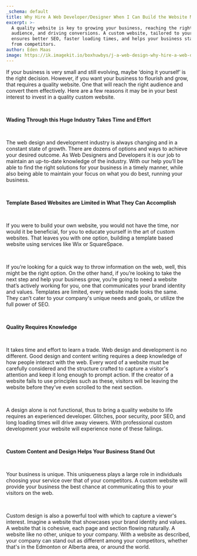 ```yaml
---
_schema: default
title: Why Hire A Web Developer/Designer When I Can Build the Website Myself?
excerpt: >-
  A quality website is key to growing your business, reaching the right
  audience, and driving conversions. A custom website, tailored to your needs,
  ensures better SEO, faster loading times, and helps your business stand out
  from competitors.
author: Eden Maas
image: https://ik.imagekit.io/boxhuwbys/j-a-web-design-why-hire-a-web-developer.webp
---
```

If your business is very small and still evolving, maybe ‘doing it yourself’ is the right decision. However, if you want your business to flourish and grow, that requires a quality website. One that will reach the right audience and convert them effectively. Here are a few reasons it may be in your best interest to invest in a quality custom website.

&nbsp;

**Wading Through this Huge Industry Takes Time and Effort**

&nbsp;

The web design and development industry is always changing and in a constant state of growth. There are dozens of options and ways to achieve your desired outcome. As Web Designers and Developers it is our job to maintain an up-to-date knowledge of the industry. With our help you’ll be able to find the right solutions for your business in a timely manner, while also being able to maintain your focus on what you do best, running your business.

&nbsp;

**Template Based Websites are Limited in What They Can Accomplish**

&nbsp;

If you were to build your own website, you would not have the time, nor would it be beneficial, for you to educate yourself in the art of custom websites. That leaves you with one option, building a template based website using services like Wix or SquareSpace.

&nbsp;

If you’re looking for a quick way to throw information on the web, well, this might be the right option. On the other hand, if you’re looking to take the next step and help your business grow, you’re going to need a website that’s actively working for you, one that communicates your brand identity and values. Templates are limited, every website made looks the same. They can’t cater to your company's unique needs and goals, or utilize the full power of SEO.

&nbsp;

**Quality Requires Knowledge**

&nbsp;

It takes time and effort to learn a trade. Web design and development is no different. Good design and content writing requires a deep knowledge of how people interact with the web. Every word of a website must be carefully considered and the structure crafted to capture a visitor's attention and keep it long enough to prompt action. If the creator of a website fails to use principles such as these, visitors will be leaving the website before they’ve even scrolled to the next section.

&nbsp;

A design alone is not functional, thus to bring a quality website to life requires an experienced developer. Glitches, poor security, poor SEO, and long loading times will drive away viewers. With professional custom development your website will experience none of these failings.

&nbsp;

**Custom Content and Design Helps Your Business Stand Out**

&nbsp;

Your business is unique. This uniqueness plays a large role in individuals choosing your service over that of your competitors. A custom website will provide your business the best chance at communicating this to your visitors on the web.

&nbsp;

Custom design is also a powerful tool with which to capture a viewer's interest. Imagine a website that showcases your brand identity and values. A website that is cohesive, each page and section flowing naturally. A website like no other, unique to your company. With a website as described, your company can stand out as different among your competitors, whether that's in the Edmonton or Alberta area, or around the world.